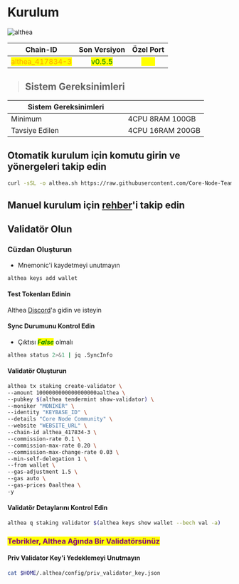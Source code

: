 # Kurulum

![althea](https://github.com/Core-Node-Team/Services/assets/108215275/9edeb404-fd95-4301-994e-c9242a5ffbb4)

<table data-full-width="false"><thead><tr><th align="center">Chain-ID</th><th align="center">Son Versiyon</th><th align="center">Özel Port</th></tr></thead><tbody><tr><td align="center"><mark style="color:orange;">althea_417834-3</mark></td><td align="center"><mark style="color:green;">v0.5.5</mark></td><td align="center"><mark style="color:yellow;">315</mark></td></tr></tbody></table>


> ## Sistem Gereksinimleri
<table data-header-hidden data-full-width="false"><thead><tr><th width="247">Sistem Gereksinimleri</th><th></th></tr></thead><tbody><tr><td>Minimum</td><td>4CPU 8RAM 100GB</td></tr><tr><td>Tavsiye Edilen</td><td>4CPU 16RAM 200GB</td></tr></tbody></table>

## Otomatik kurulum için komutu girin ve yönergeleri takip edin
```bash
curl -sSL -o althea.sh https://raw.githubusercontent.com/Core-Node-Team/scripts/main/althea/install.sh && chmod +x althea.sh && bash ./althea.sh && source $HOME/.bash_profile && rm althea.sh
```



## Manuel kurulum için [rehber](manuel-install.md)'i takip edin

## Validatör Olun

### Cüzdan Oluşturun

* Mnemonic'i kaydetmeyi unutmayın

```bash
althea keys add wallet
```
#### Test Tokenları Edinin

Althea [Discord](https://discord.gg/f3WC88zYYQ)'a gidin ve isteyin

#### Sync Durumunu Kontrol  Edin

* Çıktısı _<mark style="color:green;">**False**</mark>_ olmalı

```bash
althea status 2>&1 | jq .SyncInfo
```

#### Validatör Oluşturun

```bash
althea tx staking create-validator \
--amount 1000000000000000000aalthea \
--pubkey $(althea tendermint show-validator) \
--moniker "MONIKER" \
--identity "KEYBASE_ID" \
--details "Core Node Community" \
--website "WEBSITE_URL" \
--chain-id althea_417834-3 \
--commission-rate 0.1 \
--commission-max-rate 0.20 \
--commission-max-change-rate 0.03 \
--min-self-delegation 1 \
--from wallet \
--gas-adjustment 1.5 \
--gas auto \
--gas-prices 0aalthea \
-y
```

#### Validatör Detaylarını Kontrol Edin

```bash
althea q staking validator $(althea keys show wallet --bech val -a)
```

### <mark style="color:purple;">Tebrikler, Althea Ağında Bir Validatörsünüz</mark>

#### Priv Validator Key'i Yedeklemeyi Unutmayın

```bash
cat $HOME/.althea/config/priv_validator_key.json
```


